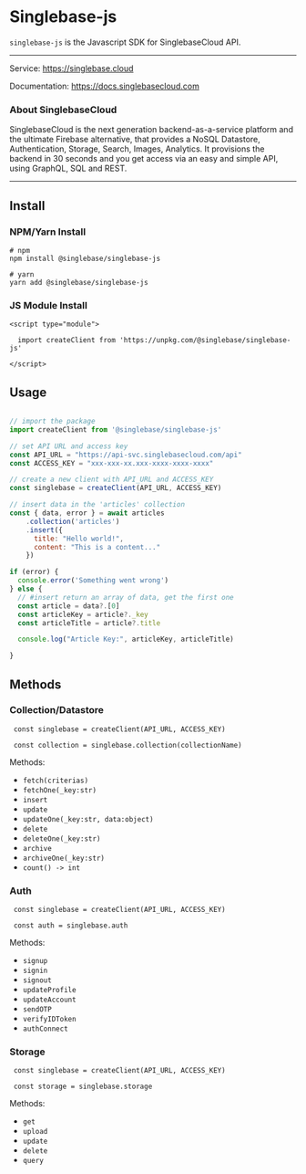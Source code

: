 # Singlebase-js


`singlebase-js` is the Javascript SDK for SinglebaseCloud API. 

---

Service: https://singlebase.cloud 

Documentation: https://docs.singlebasecloud.com

### About SinglebaseCloud

SinglebaseCloud is the next generation backend-as-a-service platform and the ultimate Firebase alternative, that provides a NoSQL Datastore, Authentication, Storage, Search, Images, Analytics. 
It provisions the backend in 30 seconds and you get access via an easy and simple API, using GraphQL, SQL and REST.

---

## Install 


### NPM/Yarn Install

```
# npm
npm install @singlebase/singlebase-js 

# yarn
yarn add @singlebase/singlebase-js 
```


### JS Module Install

```
<script type="module">

  import createClient from 'https://unpkg.com/@singlebase/singlebase-js'

</script>
```


## Usage 

```js

// import the package
import createClient from '@singlebase/singlebase-js'

// set API URL and access key
const API_URL = "https://api-svc.singlebasecloud.com/api"
const ACCESS_KEY = "xxx-xxx-xx.xxx-xxxx-xxxx-xxxx"

// create a new client with API_URL and ACCESS_KEY
const singlebase = createClient(API_URL, ACCESS_KEY)

// insert data in the 'articles' collection
const { data, error } = await articles
    .collection('articles')
    .insert({
      title: "Hello world!",
      content: "This is a content..."
    })

if (error) {
  console.error('Something went wrong')
} else {
  // #insert return an array of data, get the first one
  const article = data?.[0]
  const articleKey = article?._key
  const articleTitle = article?.title

  console.log("Article Key:", articleKey, articleTitle)

}


```


## Methods

### Collection/Datastore


```
 const singlebase = createClient(API_URL, ACCESS_KEY)

 const collection = singlebase.collection(collectionName)

```

Methods:

- `fetch(criterias)` 
- `fetchOne(_key:str)`
- `insert`
- `update`
- `updateOne(_key:str, data:object)`
- `delete`
- `deleteOne(_key:str)`
- `archive`
- `archiveOne(_key:str)`
- `count() -> int`


### Auth
```
 const singlebase = createClient(API_URL, ACCESS_KEY)

 const auth = singlebase.auth

```

Methods:

- `signup`
- `signin`
- `signout`
- `updateProfile`
- `updateAccount`
- `sendOTP`
- `verifyIDToken`
- `authConnect`

### Storage

```
 const singlebase = createClient(API_URL, ACCESS_KEY)

 const storage = singlebase.storage

```

Methods:

- `get`
- `upload`
- `update`
- `delete`
- `query`
